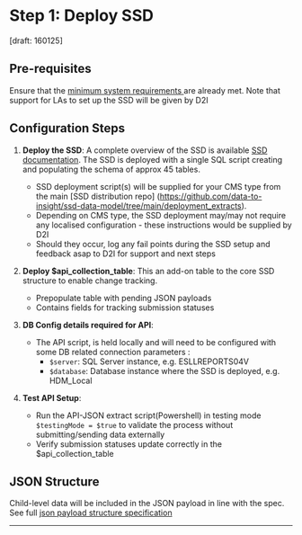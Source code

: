 # Step 1: Deploy SSD
[draft: 160125]

## Pre-requisites
Ensure that the [minimum system requirements ](system_requirements.md) are already met. 
Note that support for LAs to set up the SSD will be given by D2I

## Configuration Steps
1. **Deploy the SSD**:
   A complete overview of the SSD is available [SSD documentation](https://data-to-insight.github.io/ssd-data-model).
   The SSD is deployed with a single SQL script creating and populating the schema of approx 45 tables. 
   - SSD deployment script(s) will be supplied for your CMS type from the main [SSD distribution repo] (https://github.com/data-to-insight/ssd-data-model/tree/main/deployment_extracts).
   - Depending on CMS type, the SSD deployment may/may not require any localised configuration - these instructions would be supplied by D2I
   - Should they occur, log any fail points during the SSD setup and feedback asap to D2I for support and next steps


2. **Deploy $api_collection_table**:
   This an add-on table to the core SSD structure to enable change tracking.
   - Prepopulate table with pending JSON payloads
   - Contains fields for tracking submission statuses

3. **DB Config details required for API**:
   - The API script, is held locally and will need to be configured with some DB related connection parameters :
     - `$server`: SQL Server instance, e.g. ESLLREPORTS04V
     - `$database`: Database instance where the SSD is deployed, e.g. HDM_Local

4. **Test API Setup**:
   - Run the API-JSON extract script(Powershell) in testing mode `$testingMode = $true` to validate the process without submitting/sending data externally
   - Verify submission statuses update correctly in the $api_collection_table


## JSON Structure
Child-level data will be included in the JSON payload in line with the spec. 
See full [json payload structure specification](payload_structure.md)



---

